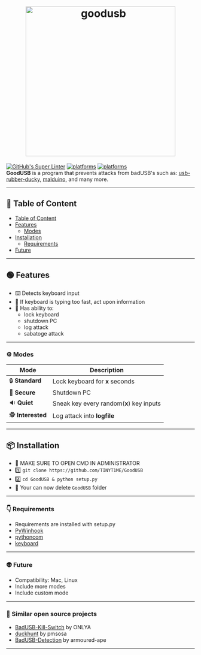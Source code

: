 <h1 align="center">
  <a href="https://github.com/TINYT1ME/GoodUSB/"><img src="https://i.postimg.cc/T30VtMdW/goodusb.png" width="400" title="goodusb"></a>
</h1>

[![GitHub's Super Linter](https://github.com/TINYT1ME/GoodUSB/workflows/GitHub's%20Super%20Linter/badge.svg)](https://github.com/TINYT1ME/GoodUSB/actions) [![platforms](https://img.shields.io/badge/platforms-Windows-success.svg)](https://github.com/TINYT1ME/GoodUSB/actions) [![platforms](https://img.shields.io/badge/Python-3.9-blue.svg)](https://github.com/TINYT1ME/GoodUSB/actions)
<br>
**GoodUSB** is a program that prevents attacks from badUSB's such as: [usb-rubber-ducky](https://shop.hak5.org/products/usb-rubber-ducky-deluxe), [malduino](https://maltronics.com/products/malduino), and many more.

---

## :page_with_curl: Table of Content

- [Table of Content](#page_with_curl-Table-of-Content)
- [Features](#green_circle-Features)
  - [Modes](#gear-Modes)
- [Installation](#package-Installation)
  - [Requirements](#point_down-Requirements)
- [Future](#alien-Future)

---

## :green_circle: Features

- :keyboard: Detects keyboard input
- :stop_sign: If keyboard is typing too fast, act upon information
- :mechanical_arm: Has ability to:
  - lock keyboard
  - shutdown PC
  - log attack
  - sabatoge attack

---

### :gear: Modes

| Mode                              | Description                              |
| --------------------------------- | ---------------------------------------- |
| :lock: **Standard**               | Lock keyboard for **x** seconds          |
| :closed_lock_with_key: **Secure** | Shutdown PC                              |
| :sound: **Quiet**                 | Sneak key every random(**x**) key inputs |
| :detective: **Interested**        | Log attack into **logfile**              |

---

## :package: Installation

- 🔴 MAKE SURE TO OPEN CMD IN ADMINISTRATOR
- 1️⃣ `git clone https://github.com/TINYT1ME/GoodUSB`
- 2️⃣ `cd GoodUSB & python setup.py`
- 🚪 Your can now delete `GoodUSB` folder

---

### :point_down: Requirements

- Requirements are installed with setup.py
- [PyWinhook](https://www.lfd.uci.edu/~gohlke/pythonlibs/#pywinhook)
- [pythoncom](https://pypi.org/project/pythoncom/)
- [keyboard](https://pypi.org/project/keyboard/)

---

### :alien: Future

- Compatibility: Mac, Linux
- Include more modes
- Include custom mode

---

### :link: Similar open source projects

- [BadUSB-Kill-Switch](https://github.com/ONLYA/BadUSB-Kill-Switch) by ONLYA
- [duckhunt](https://github.com/pmsosa/duckhunt) by pmsosa
- [BadUSB-Detection](https://github.com/armoured-ape/BadUSB-Detection) by armoured-ape

---
